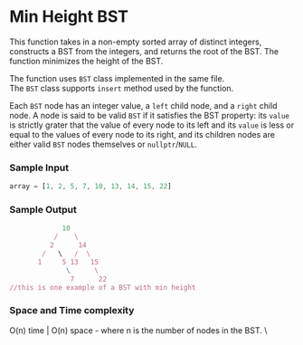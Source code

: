 # Min Height BST

This function takes in a non-empty sorted array of distinct integers, constructs a BST from the integers, and returns the root of the BST. The function minimizes the height of the BST.

The function uses `BST` class implemented in the same file. \
The `BST` class supports `insert` method used by the function. 

Each `BST` node has an integer value, a `left` child node, and a `right` child node. A node is said to be valid `BST` if it satisfies the BST property: its `value` is strictly grater that the value of every node to its left and its `value` is less or equal to the values of every node to its right, and its children nodes are either valid `BST` nodes themselves or `nullptr`/`NULL`.

### Sample Input
```javascript
array = [1, 2, 5, 7, 10, 13, 14, 15, 22]
```
### Sample Output
```javascript
             10
           /    \
          2      14
        /   \   /  \
       1     5 13   15
              \      \
               7      22
//this is one example of a BST with min height
```
### Space and Time complexity
O(n) time | O(n) space - where n is the number of nodes in the BST. \
 